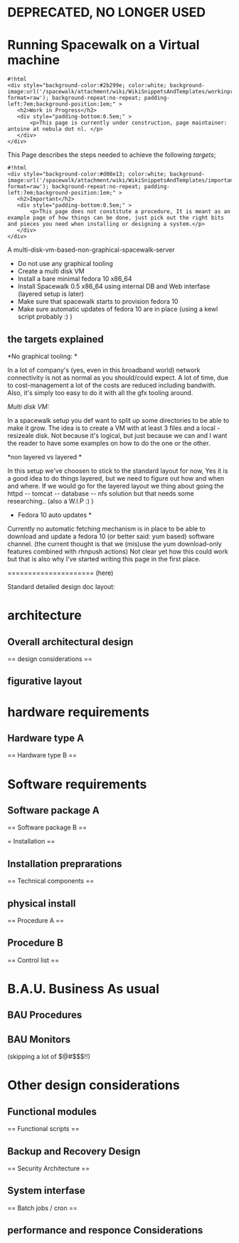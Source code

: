 
# **DEPRECATED, NO LONGER USED**

# Running Spacewalk on a Virtual machine




    #!html
    <div style="background-color:#2b299e; color:white; background-image:url('/spacewalk/attachment/wiki/WikiSnippetsAndTemplates/workinprogress.png?format=raw'); background-repeat:no-repeat; padding-left:7em;background-position:1em;" >
       <h2>Work in Progress</h2>
       <div style="padding-bottom:0.5em;" >
           <p>This page is currently under construction, page maintainer: antoine at nebula dot nl. </p>
       </div>
    </div>

This Page describes the steps needed to achieve the following *targets*;


    #!html
    <div style="background-color:#d08e13; color:white; background-image:url('/spacewalk/attachment/wiki/WikiSnippetsAndTemplates/important.png?format=raw'); background-repeat:no-repeat; padding-left:7em;background-position:1em;" >
       <h2>Important</h2>
       <div style="padding-bottom:0.5em;" >
           <p>This page does not constitute a procedure, It is meant as an example page of how things can be done, just pick out the right bits and pieces you need when installing or designing a system.</p>
       </div>
    </div>

A multi-disk-vm-based-non-graphical-spacewalk-server

  * Do not use any graphical tooling
  * Create a multi disk VM
  * Install a bare minimal fedora 10 x86_64
  * Install Spacewalk 0.5 x86_64 using internal DB and Web interfase (layered setup is later)
  * Make sure that spacewalk starts to provision fedora 10
  * Make sure automatic updates of fedora 10 are in place (using a kewl script probably :) )
## the targets explained



*No graphical tooling: *

In a lot of company's (yes, even in this broadband world) network connectivity is not as normal as you should/could expect. A lot of time, due to cost-management a lot of the costs are reduced including bandwith. Also, it's simply too easy to do it with all the gfx tooling around.

*Multi disk VM:*

In a spacewalk setup you def want to split up some directories to be able to make it grow. The idea is to create a VM with at least 3 files and a local - resizeale disk. Not because it's logical, but just because we can and I want the reader to have some examples on how to do the one or the other.

*non layered vs layered *

In this setup we've choosen to stick to the standard layout for now, Yes it is a good idea to do things layered, but we need to figure out how and when and where. If we would go for the layered layout we thing about going the httpd -- tomcat -- database -- nfs solution but that needs some researching.. (also a W.I.P :) )

* Fedora 10 auto updates *

Currently no automatic fetching mechanism is in place to be able to download and  update a fedora 10 (or better said: yum based) software
channel. (the current thought is that we (mis)use the yum download-only features combined with rhnpush actions) Not clear yet how this could work but that is also why I've started writing this page in the first place.



=====================
(here)

Standard detailed design doc layout:
# architecture

## Overall architectural design


== design considerations ==

## figurative layout
# hardware requirements

## Hardware type A


== Hardware type B ==
# Software requirements
 

## Software package A

== Software package B ==


= Installation ==
## Installation preprarations

== Technical components == 

## physical install

== Procedure A ==

## Procedure B

== Control list ==
# B.A.U. Business As usual

## BAU Procedures

 

## BAU Monitors

(skipping a lot of $@#$$$!!)
# Other design considerations
 

## Functional modules

== Functional scripts ==

## Backup and Recovery Design

== Security Architecture == 

## System interfase

== Batch jobs / cron ==

## performance and responce Considerations



